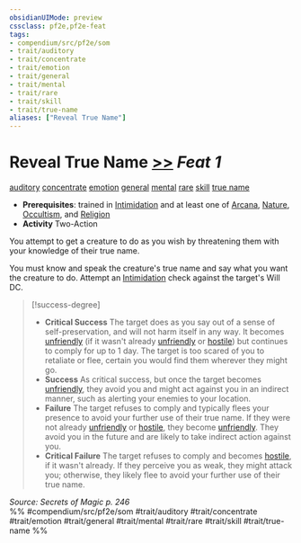 ```yaml
---
obsidianUIMode: preview
cssclass: pf2e,pf2e-feat
tags:
- compendium/src/pf2e/som
- trait/auditory
- trait/concentrate
- trait/emotion
- trait/general
- trait/mental
- trait/rare
- trait/skill
- trait/true-name
aliases: ["Reveal True Name"]
---
```

# Reveal True Name  [>>](../../rules/core-rulebook/chapter-9-playing-the-game.md#Actions "Two-Action") *Feat 1*  
[auditory](../../rules/traits/auditory.md)  [concentrate](../../rules/traits/concentrate.md)  [emotion](../../rules/traits/emotion.md)  [general](../../rules/traits/general.md)  [mental](../../rules/traits/mental.md)  [rare](../../rules/traits/rare.md)  [skill](../../rules/traits/skill.md)  [true name](../../rules/traits/true-name-som.md)  

- **Prerequisites**: trained in [Intimidation](../skills.md#Intimidation) and at least one of [Arcana](../skills.md#Arcana), [Nature](../skills.md#Nature), [Occultism](../skills.md#Occultism), and [Religion](../skills.md#Religion)
- **Activity** Two-Action

You attempt to get a creature to do as you wish by threatening them with your knowledge of their true name.

You must know and speak the creature's true name and say what you want the creature to do. Attempt an [Intimidation](../skills.md#Intimidation) check against the target's Will DC.

> [!success-degree] 
> - **Critical Success** The target does as you say out of a sense of self-preservation, and will not harm itself in any way. It becomes [unfriendly](../../rules/conditions.md#Unfriendly) (if it wasn't already [unfriendly](../../rules/conditions.md#Unfriendly) or [hostile](../../rules/conditions.md#Hostile)) but continues to comply for up to 1 day. The target is too scared of you to retaliate or flee, certain you would find them wherever they might go.
> - **Success** As critical success, but once the target becomes [unfriendly](../../rules/conditions.md#Unfriendly), they avoid you and might act against you in an indirect manner, such as alerting your enemies to your location.
> - **Failure** The target refuses to comply and typically flees your presence to avoid your further use of their true name. If they were not already [unfriendly](../../rules/conditions.md#Unfriendly) or [hostile](../../rules/conditions.md#Hostile), they become [unfriendly](../../rules/conditions.md#Unfriendly). They avoid you in the future and are likely to take indirect action against you.
> - **Critical Failure** The target refuses to comply and becomes [hostile](../../rules/conditions.md#Hostile), if it wasn't already. If they perceive you as weak, they might attack you; otherwise, they likely flee to avoid your further use of their true name.

*Source: Secrets of Magic p. 246*  
%% #compendium/src/pf2e/som #trait/auditory #trait/concentrate #trait/emotion #trait/general #trait/mental #trait/rare #trait/skill #trait/true-name %%